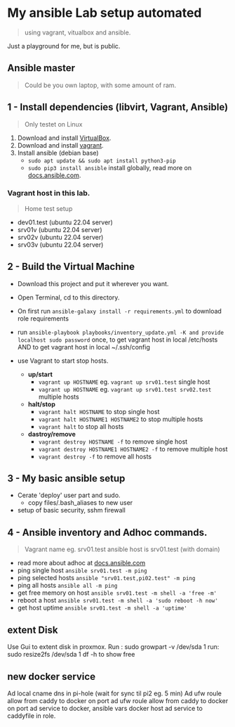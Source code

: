 # My ansible Lab setup automated
>using vagrant, vitualbox and ansible.

Just a playground for me, but is public. 

## Ansible master
> Could be you own laptop, with some amount of ram. 

## 1 - Install dependencies (libvirt, Vagrant, Ansible)
> Only testet on Linux
1. Download and install [VirtualBox](https://www.virtualbox.org/wiki/Downloads).
2. Download and install [vagrant](https://www.vagrantup.com/downloads).
3. Install ansible (debian base)
   - `sudo apt update && sudo apt install python3-pip`
   - `sudo pip3 install ansible` install globally, read more on [docs.ansible.com](https://docs.ansible.com/ansible/latest/installation_guide/intro_installation.html).


### Vagrant host in this lab.
>Home test setup 
* dev01.test (ubuntu 22.04 server)
* srv01v (ubuntu 22.04 server)
* srv02v (ubuntu 22.04 server)
* srv03v (ubuntu 22.04 server)


## 2 - Build the Virtual Machine
* Download this project and put it wherever you want.
* Open Terminal, cd to this directory.
* On first run `ansible-galaxy install -r requirements.yml` to download role requirements
* run `ansible-playbook playbooks/inventory_update.yml -K and provide localhost sudo password` once, to get vagrant host in local /etc/hosts AND to get vagrant host in local ~/.ssh/config 

* use Vagrant to start stop hosts.
  * **up/start**
    * `vagrant up HOSTNAME` eg. `vagrant up srv01.test` single host
    * `vagrant up HOSTNAME` eg. `vagrant up srv01.test srv02.test` multiple hosts
  * **halt/stop**
    * `vagrant halt HOSTNAME` to stop single host
    * `vagrant halt HOSTNAME1 HOSTNAME2` to stop multiple hosts
    * `vagrant halt` to stop all hosts
  * **dastroy/remove**
    * `vagrant destroy HOSTNAME -f` to remove single host
    * `vagrant destroy HOSTNAME1 HOSTNAME2 -f` to remove multiple host
    * `vagrant destroy -f` to remove all hosts

## 3 - My basic ansible setup 
* Cerate 'deploy' user part and sudo. 
  - copy files/.bash_aliases to new user 
* setup of basic security, sshm firewall

## 4 - Ansible inventory and Adhoc commands.
> Vagrant name eg. srv01.test ansible host is srv01.test (with domain)
* read more about adhoc at [docs.ansible.com](https://docs.ansible.com/ansible/latest/user_guide/intro_adhoc.html)
* ping single host `ansible srv01.test -m ping`
* ping selected hosts `ansible "srv01.test,pi02.test" -m ping `
* ping all hosts `ansible all -m ping`
* get free memory on host `ansible srv01.test -m shell -a 'free -m'`
* reboot a host `ansible srv01.test -m shell -a 'sudo reboot -h now'`
* get host uptime `ansible srv01.test -m shell -a 'uptime'`

## extent Disk 
Use Gui to extent disk in proxmox. 
Run : sudo growpart -v /dev/sda 1
run: sudo resize2fs /dev/sda 1
df -h to show free

## new docker service
Ad local cname dns in pi-hole (wait for sync til pi2 eg. 5 min)
Ad ufw roule allow from caddy to docker on port
ad ufw roule allow from caddy to docker on port
ad service to docker, ansible vars docker host
ad service to caddyfile in role. 







